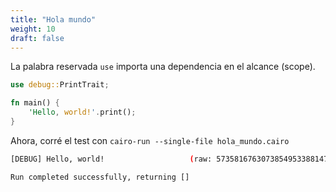 ```yaml
---
title: "Hola mundo"
weight: 10
draft: false
---
```


La palabra reservada `use` importa una dependencia en el alcance (scope).

```rust {.codebox}
use debug::PrintTrait;

fn main() {
    'Hello, world!'.print();
}
```

Ahora, corré el test con `cairo-run --single-file hola_mundo.cairo`

```bash
[DEBUG] Hello, world!                   (raw: 5735816763073854953388147237921)

Run completed successfully, returning []
```
